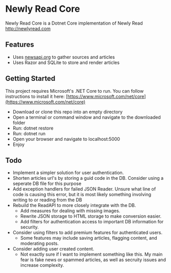 # Newly Read Core
Newly Read Core is a Dotnet Core implementation of Newly Read http://newlyread.com

## Features
- Uses [newsapi.org](newsapi.org) to gather sources and articles
- Uses Razor and SQLite to store and render articles

## Getting Started
This project requires Microsoft's .NET Core to run. You can follow instructions to install it here: [https://www.microsoft.com/net/core](https://www.microsoft.com/net/core)
- Download or clone this repo into an empty directory
- Open a terminal or command window and navigate to the downloaded folder
- Run: dotnet restore
- Run: dotnet run
- Open your browser and navigate to localhost:5000
- Enjoy

## Todo
- Implement a simpler solution for user authentication.
- Shorten articles url's by storing a guid code in the DB. Consider using a seperate DB file for this purpose
- Add exception handlers for failed JSON Reader. Unsure what line of code is causing this error, but it is most likely something involving writing to or reading from the DB
- Rebuild the ReadAPI to more closely integrate with the DB.
  - Add measures for dealing with missing images.
  - Rewrite JSON storage to HTML storage to make conversion easier.
  - Add filters for authentication access to important DB information for security.
- Consider using filters to add premium features for authenticated users.
  - Some features may include saving articles, flagging content, and moderating posts.
- Consider adding user created content.
  - Not exactly sure if I want to implement something like this. My main fear is fake news or spammed articles, as well as secruity issues and increase complexity.